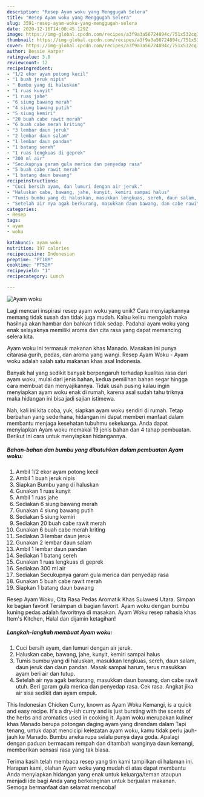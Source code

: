 ```yaml
---
description: "Resep Ayam woku yang Menggugah Selera"
title: "Resep Ayam woku yang Menggugah Selera"
slug: 3591-resep-ayam-woku-yang-menggugah-selera
date: 2020-12-16T14:00:45.129Z
image: https://img-global.cpcdn.com/recipes/a3f9a3a56724894c/751x532cq70/ayam-woku-foto-resep-utama.jpg
thumbnail: https://img-global.cpcdn.com/recipes/a3f9a3a56724894c/751x532cq70/ayam-woku-foto-resep-utama.jpg
cover: https://img-global.cpcdn.com/recipes/a3f9a3a56724894c/751x532cq70/ayam-woku-foto-resep-utama.jpg
author: Bessie Harper
ratingvalue: 3.8
reviewcount: 12
recipeingredient:
- "1/2 ekor ayam potong kecil"
- "1 buah jeruk nipis"
- " Bumbu yang di haluskan"
- "1 ruas kunyit"
- "1 ruas jahe"
- "6 siung bawang merah"
- "4 siung bawang putih"
- "5 siung kemiri"
- "20 buah cabe rawit merah"
- "6 buah cabe merah kriting"
- "3 lembar daun jeruk"
- "2 lembar daun salam"
- "1 lembar daun pandan"
- "1 batang sereh"
- "1 ruas lengkuas di geprek"
- "300 ml air"
- "Secukupnya garam gula merica dan penyedap rasa"
- "5 buah cabe rawit merah"
- "1 batang daun bawang"
recipeinstructions:
- "Cuci bersih ayam, dan lumuri dengan air jeruk."
- "Haluskan cabe, bawang, jahe, kunyit, kemiri sampai halus"
- "Tumis bumbu yang di haluskan, masukkan lengkuas, sereh, daun salam, daun jeruk dan daun pandan. Masak sampai harum, terus masukkan ayam beri air dan tutup."
- "Setelah air nya agak berkurang, masukkan daun bawang, dan cabe rawit utuh. Beri garam gula merica dan penyedap rasa. Cek rasa. Angkat jika air sisa sedikit dan ayam empuk."
categories:
- Resep
tags:
- ayam
- woku

katakunci: ayam woku 
nutrition: 197 calories
recipecuisine: Indonesian
preptime: "PT18M"
cooktime: "PT52M"
recipeyield: "1"
recipecategory: Lunch

---
```



![Ayam woku](https://img-global.cpcdn.com/recipes/a3f9a3a56724894c/751x532cq70/ayam-woku-foto-resep-utama.jpg)

Lagi mencari inspirasi resep ayam woku yang unik? Cara menyiapkannya memang tidak susah dan tidak juga mudah. Kalau keliru mengolah maka hasilnya akan hambar dan bahkan tidak sedap. Padahal ayam woku yang enak selayaknya memiliki aroma dan cita rasa yang dapat memancing selera kita.

Ayam woku ini termasuk makanan khas Manado. Masakan ini punya citarasa gurih, pedas, dan aroma yang wangi. Resep Ayam Woku - Ayam woku adalah salah satu makanan khas asal Indonesia.

Banyak hal yang sedikit banyak berpengaruh terhadap kualitas rasa dari ayam woku, mulai dari jenis bahan, kedua pemilihan bahan segar hingga cara membuat dan menyajikannya. Tidak usah pusing kalau ingin menyiapkan ayam woku enak di rumah, karena asal sudah tahu triknya maka hidangan ini bisa jadi sajian istimewa.


Nah, kali ini kita coba, yuk, siapkan ayam woku sendiri di rumah. Tetap berbahan yang sederhana, hidangan ini dapat memberi manfaat dalam membantu menjaga kesehatan tubuhmu sekeluarga. Anda dapat menyiapkan Ayam woku memakai 19 jenis bahan dan 4 tahap pembuatan. Berikut ini cara untuk menyiapkan hidangannya.

<!--inarticleads1-->

##### Bahan-bahan dan bumbu yang dibutuhkan dalam pembuatan Ayam woku:

1. Ambil 1/2 ekor ayam potong kecil
1. Ambil 1 buah jeruk nipis
1. Siapkan  Bumbu yang di haluskan
1. Gunakan 1 ruas kunyit
1. Ambil 1 ruas jahe
1. Sediakan 6 siung bawang merah
1. Gunakan 4 siung bawang putih
1. Sediakan 5 siung kemiri
1. Sediakan 20 buah cabe rawit merah
1. Gunakan 6 buah cabe merah kriting
1. Sediakan 3 lembar daun jeruk
1. Gunakan 2 lembar daun salam
1. Ambil 1 lembar daun pandan
1. Sediakan 1 batang sereh
1. Gunakan 1 ruas lengkuas di geprek
1. Sediakan 300 ml air
1. Sediakan Secukupnya garam gula merica dan penyedap rasa
1. Gunakan 5 buah cabe rawit merah
1. Siapkan 1 batang daun bawang


Resep Ayam Woku, Cita Rasa Pedas Aromatik Khas Sulawesi Utara. Simpan ke bagian favorit Tersimpan di bagian favorit. Ayam woku dengan bumbu kuning pedas adalah favoritnya di masakan. Ayam Woku resep rahasia khas Item&#39;s Kitchen, Halal dan dijamin ketagihan! 

<!--inarticleads2-->

##### Langkah-langkah membuat Ayam woku:

1. Cuci bersih ayam, dan lumuri dengan air jeruk.
1. Haluskan cabe, bawang, jahe, kunyit, kemiri sampai halus
1. Tumis bumbu yang di haluskan, masukkan lengkuas, sereh, daun salam, daun jeruk dan daun pandan. Masak sampai harum, terus masukkan ayam beri air dan tutup.
1. Setelah air nya agak berkurang, masukkan daun bawang, dan cabe rawit utuh. Beri garam gula merica dan penyedap rasa. Cek rasa. Angkat jika air sisa sedikit dan ayam empuk.


This Indonesian Chicken Curry, known as Ayam Woku Kemangi, is a quick and easy recipe. It&#39;s a dry-ish curry and is just bursting with the scents of the herbs and aromatics used in cooking it. Ayam woku merupakan kuliner khas Manado berupa potongan daging ayam yang direndam dalam Tapi tenang, untuk dapat mencicipi kelezatan ayam woku, kamu tidak perlu jauh-jauh ke Manado. Bumbu aneka rupa selalu punya daya goda. Apalagi dengan paduan bermacam rempah dan ditambah wanginya daun kemangi, memberikan sensasi rasa yang tak biasa. 

Terima kasih telah membaca resep yang tim kami tampilkan di halaman ini. Harapan kami, olahan Ayam woku yang mudah di atas dapat membantu Anda menyiapkan hidangan yang enak untuk keluarga/teman ataupun menjadi ide bagi Anda yang berkeinginan untuk berjualan makanan. Semoga bermanfaat dan selamat mencoba!
